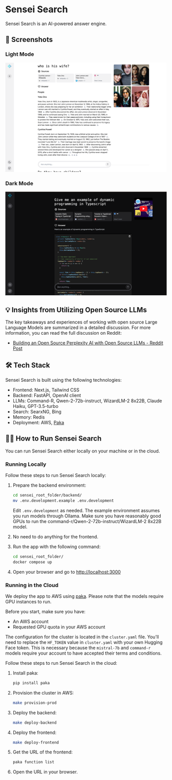 # Sensei Search

Sensei Search is an AI-powered answer engine.

## 📸 Screenshots


### Light Mode
<div align="center">
  <img src="./docs/lennon.png" alt="Screenshot - Lennon" max-width="600">
</div>

### Dark Mode
<div align="center">
  <img src="./docs/programming.png" alt="Screenshot - Programming" max-width="600">
</div>


## 💡 Insights from Utilizing Open Source LLMs

The key takeaways and experiences of working with open source Large Language Models are summarized in a detailed discussion. For more information, you can read the full discussion on Reddit:

- [Building an Open Source Perplexity AI with Open Source LLMs - Reddit Post](https://www.reddit.com/r/LocalLLaMA/comments/1dj7mkq/building_an_open_source_perplexity_ai_with_open/)

## 🛠️ Tech Stack
Sensei Search is built using the following technologies:

- Frontend: Next.js, Tailwind CSS
- Backend: FastAPI, OpenAI client
- LLMs: Command-R, Qwen-2-72b-instruct, WizardLM-2 8x22B, Claude Haiku, GPT-3.5-turbo
- Search: SearxNG, Bing
- Memory: Redis
- Deployment: AWS, [Paka](https://github.com/jjleng/paka)

## 🏃‍♂️ How to Run Sensei Search

You can run Sensei Search either locally on your machine or in the cloud.

### Running Locally

Follow these steps to run Sensei Search locally:

1. Prepare the backend environment:
    ```bash
    cd sensei_root_folder/backend/
    mv .env.development.example .env.development
    ```
    Edit `.env.development` as needed. The example environment assumes you run models through Ollama. Make sure you have reasonably good GPUs to run the command-r/Qwen-2-72b-instruct/WizardLM-2 8x22B model.

2. No need to do anything for the frontend.

3. Run the app with the following command:
    ```bash
    cd sensei_root_folder/
    docker compose up
    ```

4. Open your browser and go to [http://localhost:3000](http://localhost:3000)

### Running in the Cloud

We deploy the app to AWS using [paka](https://github.com/jjleng/paka). Please note that the models require GPU instances to run.

Before you start, make sure you have:

- An AWS account
- Requested GPU quota in your AWS account

The configuration for the cluster is located in the `cluster.yaml` file. You'll need to replace the `HF_TOKEN` value in `cluster.yaml` with your own Hugging Face token. This is necessary because the `mistral-7b` and `command-r` models require your account to have accepted their terms and conditions.

Follow these steps to run Sensei Search in the cloud:

1. Install paka:
    ```bash
    pip install paka
    ```

2. Provision the cluster in AWS:
    ```bash
    make provision-prod
    ```

3. Deploy the backend:
    ```bash
    make deploy-backend
    ```

4. Deploy the frontend:
    ```bash
    make deploy-frontend
    ```

5. Get the URL of the frontend:
    ```bash
    paka function list
    ```

6. Open the URL in your browser.
